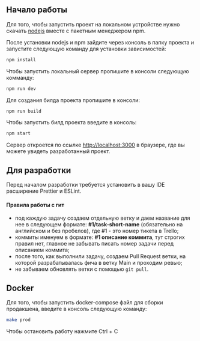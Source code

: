 ## Начало работы

Для того, чтобы запустить проект на локальном устройстве нужно скачать [nodejs](https://nodejs.org/en) вместе с пакетным менеджером npm.

После установки nodejs и npm зайдите через консоль в папку проекта и запустите следующую команду для установки зависимостей:

```bash
npm install
```

Чтобы запустить локальный сервер пропишите в консоли следующую комманду:

```bash
npm run dev
```

Для создания билда проекта пропишите в консоли:

```bash
npm run build
```

Чтобы запустить билд проекта введите в консоль:

```bash
npm start
```

Сервер откроется по ссылке [http://localhost:3000](http://localhost:3000) в браузере, где вы можете увидеть разработанный проект.

## Для разработки

Перед началом разработки требуется установить в вашу IDE расширение Prettier и ESLint.

#### Правила работы с гит

- под каждую задачу создаем отдельную ветку и даем название для нее в следующем формате: **#1/task-short-name** (обязательно на английском и без пробелов), где #1 - это номер тикета в Trello;
- коммиты именуем в формате: **#1 описание коммита**, тут строгих правил нет, главное не забывать писать номер задачи перед описанием коммита;
- после того, как выполнили задачу, создаем Pull Request ветки, на которой разрабатывалась фича в ветку Main и проходим ревью;
- не забываем обновлять ветки с помощью `git pull`.

## Docker

Для того, чтобы запустить docker-compose файл для сборки продакшена, введите в консоль следующую команду:

```bash
make prod
```

Чтобы остановить работу нажмите Ctrl + C
